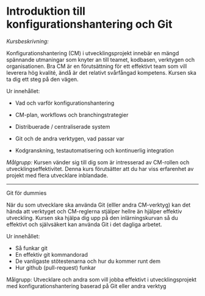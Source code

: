 
# Introduktion till konfigurationshantering och Git

*Kursbeskrivning:*

Konfigurationshantering (CM) i utvecklingsprojekt innebär en mängd
spännande utmaningar som knyter an till teamet, kodbasen, verktygen och
organisationen. Bra CM är en förutsättning för ett effektivt team som
vill leverera hög kvalité, ändå är det relativt svårfångad kompetens.
Kursen ska ta dig ett steg på den vägen.

Ur innehållet: 

 * Vad och varför konfigurationshantering 
 
 * CM-plan, workflows och branchingstrategier 
 
 * Distribuerade / centraliserade system 
 
 * Git och de andra verktygen, vad passar var 
 
 * Kodgranskning, testautomatisering och kontinuerlig integration

*Målgrupp:* Kursen vänder sig till dig som är intresserad av CM-rollen och
utvecklingseffektivitet. Denna kurs förutsätter att du har viss
erfarenhet av projekt med flera utvecklare inblandade.


---

Git för dummies

När du som utvecklare ska använda Git (elller andra CM-verktyg) kan det
hända att verktyget och CM-reglerna stjälper hellre än hjälper effektiv
utveckling. Kursen ska hjälpa dig upp på den inlärningskurvan så du
effektivt och självsäkert kan använda Git i det dagliga arbetet.

Ur innehållet: 
 * Så funkar git 
 * En effektiv git kommandorad 
 * De vanligaste stötestenarna och hur du kommer runt dem 
 * Hur github (pull-request) funkar

Målgrupp: Utvecklare och andra som vill jobba effektivt i
utvecklingsprojekt med konfigurationshantering baserad på Git eller
andra verktyg
